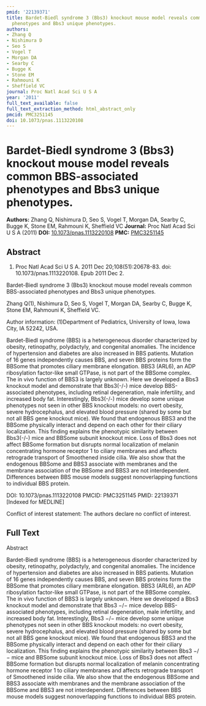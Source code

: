 ```yaml
---
pmid: '22139371'
title: Bardet-Biedl syndrome 3 (Bbs3) knockout mouse model reveals common BBS-associated
  phenotypes and Bbs3 unique phenotypes.
authors:
- Zhang Q
- Nishimura D
- Seo S
- Vogel T
- Morgan DA
- Searby C
- Bugge K
- Stone EM
- Rahmouni K
- Sheffield VC
journal: Proc Natl Acad Sci U S A
year: '2011'
full_text_available: false
full_text_extraction_method: html_abstract_only
pmcid: PMC3251145
doi: 10.1073/pnas.1113220108
---
```


# Bardet-Biedl syndrome 3 (Bbs3) knockout mouse model reveals common BBS-associated phenotypes and Bbs3 unique phenotypes.
**Authors:** Zhang Q, Nishimura D, Seo S, Vogel T, Morgan DA, Searby C, Bugge K, Stone EM, Rahmouni K, Sheffield VC
**Journal:** Proc Natl Acad Sci U S A (2011)
**DOI:** [10.1073/pnas.1113220108](https://doi.org/10.1073/pnas.1113220108)
**PMC:** [PMC3251145](https://www.ncbi.nlm.nih.gov/pmc/articles/PMC3251145/)

## Abstract

1. Proc Natl Acad Sci U S A. 2011 Dec 20;108(51):20678-83. doi: 
10.1073/pnas.1113220108. Epub 2011 Dec 2.

Bardet-Biedl syndrome 3 (Bbs3) knockout mouse model reveals common 
BBS-associated phenotypes and Bbs3 unique phenotypes.

Zhang Q(1), Nishimura D, Seo S, Vogel T, Morgan DA, Searby C, Bugge K, Stone EM, 
Rahmouni K, Sheffield VC.

Author information:
(1)Department of Pediatrics, University of Iowa, Iowa City, IA 52242, USA.

Bardet-Biedl syndrome (BBS) is a heterogeneous disorder characterized by 
obesity, retinopathy, polydactyly, and congenital anomalies. The incidence of 
hypertension and diabetes are also increased in BBS patients. Mutation of 16 
genes independently causes BBS, and seven BBS proteins form the BBSome that 
promotes ciliary membrane elongation. BBS3 (ARL6), an ADP ribosylation 
factor-like small GTPase, is not part of the BBSome complex. The in vivo 
function of BBS3 is largely unknown. Here we developed a Bbs3 knockout model and 
demonstrate that Bbs3(-/-) mice develop BBS-associated phenotypes, including 
retinal degeneration, male infertility, and increased body fat. Interestingly, 
Bbs3(-/-) mice develop some unique phenotypes not seen in other BBS knockout 
models: no overt obesity, severe hydrocephalus, and elevated blood pressure 
(shared by some but not all BBS gene knockout mice). We found that endogenous 
BBS3 and the BBSome physically interact and depend on each other for their 
ciliary localization. This finding explains the phenotypic similarity between 
Bbs3(-/-) mice and BBSome subunit knockout mice. Loss of Bbs3 does not affect 
BBSome formation but disrupts normal localization of melanin concentrating 
hormone receptor 1 to ciliary membranes and affects retrograde transport of 
Smoothened inside cilia. We also show that the endogenous BBSome and BBS3 
associate with membranes and the membrane association of the BBSome and BBS3 are 
not interdependent. Differences between BBS mouse models suggest nonoverlapping 
functions to individual BBS protein.

DOI: 10.1073/pnas.1113220108
PMCID: PMC3251145
PMID: 22139371 [Indexed for MEDLINE]

Conflict of interest statement: The authors declare no conflict of interest.

## Full Text

Abstract

Bardet-Biedl syndrome (BBS) is a heterogeneous disorder characterized by obesity, retinopathy, polydactyly, and congenital anomalies. The incidence of hypertension and diabetes are also increased in BBS patients. Mutation of 16 genes independently causes BBS, and seven BBS proteins form the BBSome that promotes ciliary membrane elongation. BBS3 (ARL6), an ADP ribosylation factor-like small GTPase, is not part of the BBSome complex. The in vivo function of BBS3 is largely unknown. Here we developed a Bbs3 knockout model and demonstrate that Bbs3 −/− mice develop BBS-associated phenotypes, including retinal degeneration, male infertility, and increased body fat. Interestingly, Bbs3 −/− mice develop some unique phenotypes not seen in other BBS knockout models: no overt obesity, severe hydrocephalus, and elevated blood pressure (shared by some but not all BBS gene knockout mice). We found that endogenous BBS3 and the BBSome physically interact and depend on each other for their ciliary localization. This finding explains the phenotypic similarity between Bbs3 −/− mice and BBSome subunit knockout mice. Loss of Bbs3 does not affect BBSome formation but disrupts normal localization of melanin concentrating hormone receptor 1 to ciliary membranes and affects retrograde transport of Smoothened inside cilia. We also show that the endogenous BBSome and BBS3 associate with membranes and the membrane association of the BBSome and BBS3 are not interdependent. Differences between BBS mouse models suggest nonoverlapping functions to individual BBS protein.
